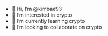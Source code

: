 - 👋 Hi, I’m @kimbae93
- 👀 I’m interested in crypto 
- 🌱 I’m currently learning crypto
- 💞️ I’m looking to collaborate on crypto


<!---
kimbae93/kimbae93 is a ✨ special ✨ repository because its `README.md` (this file) appears on your GitHub profile.
You can click the Preview link to take a look at your changes.
--->
